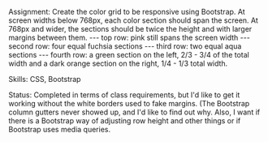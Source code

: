 Assignment: Create the color grid to be responsive using Bootstrap.
At screen widths below 768px, each color section
should span the screen. At 768px and wider, the sections
should be twice the height and with larger margins between them.
--- top row: pink still spans the screen width
--- second row: four equal fuchsia sections
--- third row: two equal aqua sections
--- fourth row: a green section on the left, 2/3 - 3/4 of the total width
and a dark orange section on the right, 1/4 - 1/3 total width.

Skills: CSS, Bootstrap

Status: Completed in terms of class requirements, but I'd like to get it working without the 
white borders used to fake margins. (The Bootstrap column gutters never showed up, and I'd like
to find out why. Also, I want if there is a Bootstrap way of adjusting row height and other things
or if Bootstrap uses media queries.
